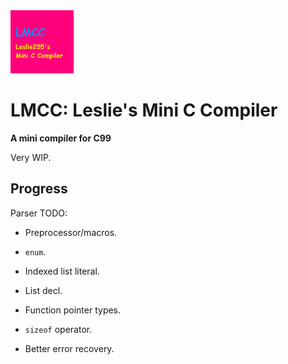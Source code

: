 <img src="lmcc_logo.png" width="20%">

# LMCC: Leslie's Mini C Compiler

**A mini compiler for C99**

Very WIP.

## Progress

Parser TODO:
- Preprocessor/macros.
- `enum`.
- Indexed list literal.
- List decl.
- Function pointer types.
- `sizeof` operator.

- Better error recovery.
